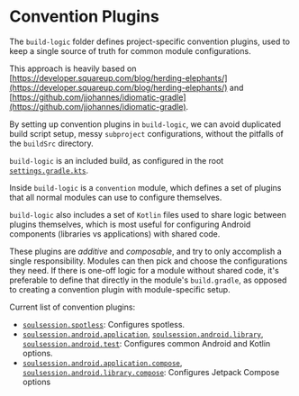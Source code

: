 # Convention Plugins

The `build-logic` folder defines project-specific convention plugins, used to keep a single
source of truth for common module configurations.

This approach is heavily based on
[https://developer.squareup.com/blog/herding-elephants/](https://developer.squareup.com/blog/herding-elephants/)
and
[https://github.com/jjohannes/idiomatic-gradle](https://github.com/jjohannes/idiomatic-gradle).

By setting up convention plugins in `build-logic`, we can avoid duplicated build script setup,
messy `subproject` configurations, without the pitfalls of the `buildSrc` directory.

`build-logic` is an included build, as configured in the root
[`settings.gradle.kts`](../settings.gradle.kts).

Inside `build-logic` is a `convention` module, which defines a set of plugins that all normal
modules can use to configure themselves.

`build-logic` also includes a set of `Kotlin` files used to share logic between plugins themselves,
which is most useful for configuring Android components (libraries vs applications) with shared
code.

These plugins are *additive* and *composable*, and try to only accomplish a single responsibility.
Modules can then pick and choose the configurations they need.
If there is one-off logic for a module without shared code, it's preferable to define that directly
in the module's `build.gradle`, as opposed to creating a convention plugin with module-specific
setup.

Current list of convention plugins:

- [`soulsession.spotless`](convention/src/main/kotlin/soulsession.spotless.gradle.kts):
  Configures spotless. 
- [`soulsession.android.application`](convention/src/main/kotlin/soulsession.android.application.gradle.kts),
  [`soulsession.android.library`](convention/src/main/kotlin/soulsession.android.library.gradle.kts),
  [`soulsession.android.test`](convention/src/main/kotlin/soulsession.android.test.gradle.kts):
  Configures common Android and Kotlin options.
- [`soulsession.android.application.compose`](convention/src/main/kotlin/soulsession.android.application.compose.gradle.kts),
  [`soulsession.android.library.compose`](convention/src/main/kotlin/soulsession.android.library.gradle.kts):
  Configures Jetpack Compose options
